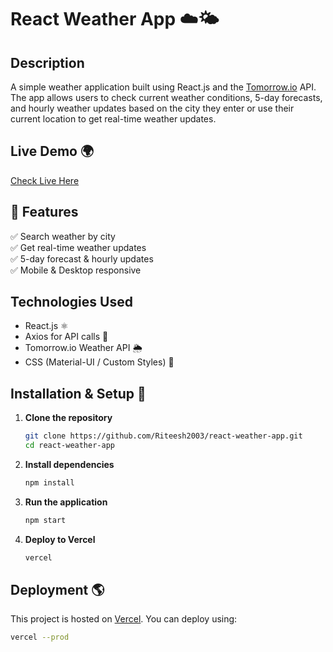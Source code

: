 # React Weather App ☁️🌤️

## Description

A simple weather application built using React.js and the [Tomorrow.io](https://www.tomorrow.io/) API. The app allows users to check current weather conditions, 5-day forecasts, and hourly weather updates based on the city they enter or use their current location to get real-time weather updates.

## Live Demo 🌍

[Check Live Here](https://weather-tgwig2ai0-riteeshs-projects-ad4e2342.vercel.app)

## 🚀 Features

✅ Search weather by city  
✅ Get real-time weather updates  
✅ 5-day forecast & hourly updates  
✅ Mobile & Desktop responsive

## Technologies Used

- React.js ⚛️
- Axios for API calls 📡
- Tomorrow.io Weather API 🌦️
- CSS (Material-UI / Custom Styles) 🎨

## Installation & Setup 🚀

1. **Clone the repository**

   ```sh
   git clone https://github.com/Riteesh2003/react-weather-app.git
   cd react-weather-app
   ```

2. **Install dependencies**

   ```sh
   npm install
   ```

3. **Run the application**

   ```sh
   npm start
   ```

4. **Deploy to Vercel**
   ```sh
   vercel
   ```

## Deployment 🌎

This project is hosted on [Vercel](https://vercel.com/). You can deploy using:

```sh
vercel --prod
```
